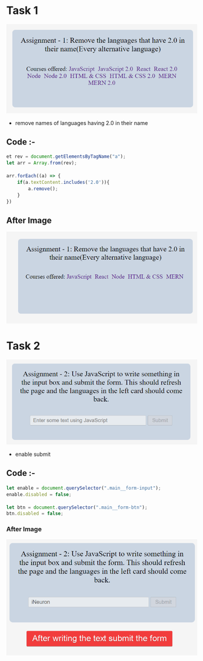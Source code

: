 # Task 1
![](./DOM%20P7/ass7.1-before.png)

- remove names of languages having 2.0 in their name
## Code :-
```js 
et rev = document.getElementsByTagName("a");
let arr = Array.from(rev);

arr.forEach((a) => {
    if(a.textContent.includes('2.0')){
        a.remove();
    }
})
```
## After Image 
![](./DOM%20P7/ass7.1-after.png)

# Task 2 
![](./DOM%20P7/ass7.2-before.png)
- enable submit 
## Code :-
``` js 
let enable = document.querySelector(".main__form-input");
enable.disabled = false;

let btn = document.querySelector(".main__form-btn");
btn.disabled = false;
```
### After Image 
![](./DOM%20P7/ass7.2-after.png)